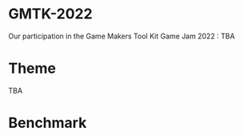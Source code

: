 # GMTK-2022
Our participation in the Game Makers Tool Kit Game Jam 2022 : TBA

# Theme
TBA

# Benchmark
